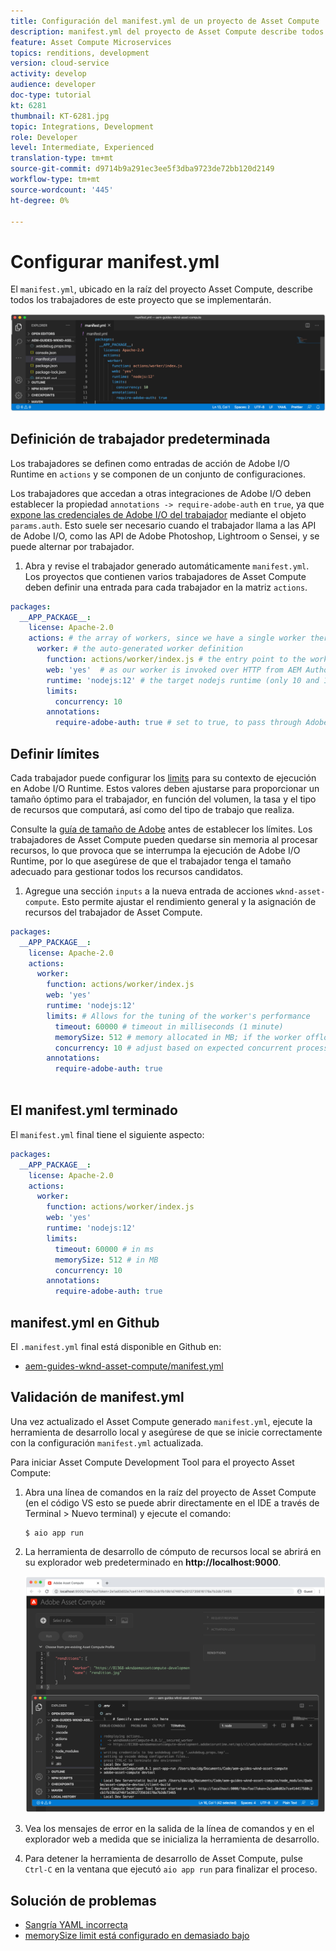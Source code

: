 ```yaml
---
title: Configuración del manifest.yml de un proyecto de Asset Compute
description: manifest.yml del proyecto de Asset Compute describe todos los trabajadores de este proyecto que se implementarán.
feature: Asset Compute Microservices
topics: renditions, development
version: cloud-service
activity: develop
audience: developer
doc-type: tutorial
kt: 6281
thumbnail: KT-6281.jpg
topic: Integrations, Development
role: Developer
level: Intermediate, Experienced
translation-type: tm+mt
source-git-commit: d9714b9a291ec3ee5f3dba9723de72bb120d2149
workflow-type: tm+mt
source-wordcount: '445'
ht-degree: 0%

---
```



# Configurar manifest.yml

El `manifest.yml`, ubicado en la raíz del proyecto Asset Compute, describe todos los trabajadores de este proyecto que se implementarán.

![manifest.yml](./assets/manifest/manifest.png)

## Definición de trabajador predeterminada

Los trabajadores se definen como entradas de acción de Adobe I/O Runtime en `actions` y se componen de un conjunto de configuraciones.

Los trabajadores que accedan a otras integraciones de Adobe I/O deben establecer la propiedad `annotations -> require-adobe-auth` en `true`, ya que [expone las credenciales de Adobe I/O del trabajador](https://docs.adobe.com/content/help/en/asset-compute/using/extend/develop-custom-application.html#access-adobe-apis) mediante el objeto `params.auth`. Esto suele ser necesario cuando el trabajador llama a las API de Adobe I/O, como las API de Adobe Photoshop, Lightroom o Sensei, y se puede alternar por trabajador.

1. Abra y revise el trabajador generado automáticamente `manifest.yml`. Los proyectos que contienen varios trabajadores de Asset Compute deben definir una entrada para cada trabajador en la matriz `actions`.

```yml
packages:
  __APP_PACKAGE__:
    license: Apache-2.0
    actions: # the array of workers, since we have a single worker there is only one entry beneath actions
      worker: # the auto-generated worker definition
        function: actions/worker/index.js # the entry point to the worker 
        web: 'yes'  # as our worker is invoked over HTTP from AEM Author service
        runtime: 'nodejs:12' # the target nodejs runtime (only 10 and 12 are supported)
        limits:
          concurrency: 10
        annotations:
          require-adobe-auth: true # set to true, to pass through Adobe I/O access token/client id via params.auth in the worker, typically required when the worker calls out to Adobe I/O APIs such as the Adobe Photoshop, Lightroom or Sensei APIs.
```

## Definir límites

Cada trabajador puede configurar los [limits](https://www.adobe.io/apis/experienceplatform/runtime/docs.html#!adobedocs/adobeio-runtime/master/guides/system_settings.md) para su contexto de ejecución en Adobe I/O Runtime. Estos valores deben ajustarse para proporcionar un tamaño óptimo para el trabajador, en función del volumen, la tasa y el tipo de recursos que computará, así como del tipo de trabajo que realiza.

Consulte la [guía de tamaño de Adobe](https://docs.adobe.com/content/help/en/asset-compute/using/extend/develop-custom-application.html#sizing-workers) antes de establecer los límites. Los trabajadores de Asset Compute pueden quedarse sin memoria al procesar recursos, lo que provoca que se interrumpa la ejecución de Adobe I/O Runtime, por lo que asegúrese de que el trabajador tenga el tamaño adecuado para gestionar todos los recursos candidatos.

1. Agregue una sección `inputs` a la nueva entrada de acciones `wknd-asset-compute`. Esto permite ajustar el rendimiento general y la asignación de recursos del trabajador de Asset Compute.

```yml
packages:
  __APP_PACKAGE__:
    license: Apache-2.0
    actions: 
      worker:
        function: actions/worker/index.js 
        web: 'yes' 
        runtime: 'nodejs:12'
        limits: # Allows for the tuning of the worker's performance
          timeout: 60000 # timeout in milliseconds (1 minute)
          memorySize: 512 # memory allocated in MB; if the worker offloads heavy computational work to other Web services this number can be reduced
          concurrency: 10 # adjust based on expected concurrent processing and timeout 
        annotations:
          require-adobe-auth: true
           
```

## El manifest.yml terminado

El `manifest.yml` final tiene el siguiente aspecto:

```yml
packages:
  __APP_PACKAGE__:
    license: Apache-2.0
    actions: 
      worker:
        function: actions/worker/index.js 
        web: 'yes' 
        runtime: 'nodejs:12'
        limits:
          timeout: 60000 # in ms
          memorySize: 512 # in MB
          concurrency: 10 
        annotations:
          require-adobe-auth: true
```

## manifest.yml en Github

El `.manifest.yml` final está disponible en Github en:

+ [aem-guides-wknd-asset-compute/manifest.yml](https://github.com/adobe/aem-guides-wknd-asset-compute/blob/master/manifest.yml)


## Validación de manifest.yml

Una vez actualizado el Asset Compute generado `manifest.yml`, ejecute la herramienta de desarrollo local y asegúrese de que se inicie correctamente con la configuración `manifest.yml` actualizada.

Para iniciar Asset Compute Development Tool para el proyecto Asset Compute:

1. Abra una línea de comandos en la raíz del proyecto de Asset Compute (en el código VS esto se puede abrir directamente en el IDE a través de Terminal > Nuevo terminal) y ejecute el comando:

   ```
   $ aio app run
   ```

1. La herramienta de desarrollo de cómputo de recursos local se abrirá en su explorador web predeterminado en __http://localhost:9000__.

   ![ejecución de aplicación de aio](assets/environment-variables/aio-app-run.png)

1. Vea los mensajes de error en la salida de la línea de comandos y en el explorador web a medida que se inicializa la herramienta de desarrollo.
1. Para detener la herramienta de desarrollo de Asset Compute, pulse `Ctrl-C` en la ventana que ejecutó `aio app run` para finalizar el proceso.

## Solución de problemas

+ [Sangría YAML incorrecta](../troubleshooting.md#incorrect-yaml-indentation)
+ [memorySize limit está configurado en demasiado bajo](../troubleshooting.md#memorysize-limit-is-set-too-low)
